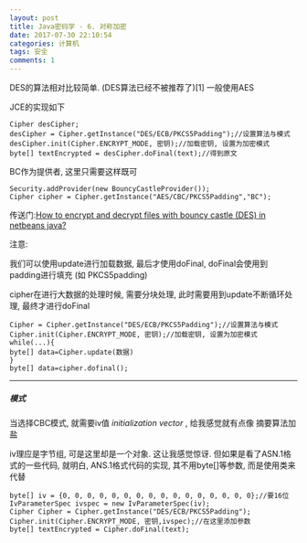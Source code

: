 ```yaml
---
layout: post
title: Java密码学 - 6. 对称加密
date: 2017-07-30 22:10:54
categories: 计算机
tags: 安全 
comments: 1
---
```



DES的算法相对比较简单. (DES算法已经不被推荐了)[1] 一般使用AES

JCE的实现如下  

```
Cipher desCipher;
desCipher = Cipher.getInstance("DES/ECB/PKCS5Padding");//设置算法与模式
desCipher.init(Cipher.ENCRYPT_MODE, 密钥);//加载密钥, 设置为加密模式
byte[] textEncrypted = desCipher.doFinal(text);//得到原文
```



BC作为提供者, 这里只需要这样既可

```
Security.addProvider(new BouncyCastleProvider());
Cipher cipher = Cipher.getInstance("AES/CBC/PKCS5Padding","BC");
```





传送门:[How to encrypt and decrypt files with bouncy castle (DES) in netbeans java?](https://stackoverflow.com/questions/20452880/how-to-encrypt-and-decrypt-files-with-bouncy-castle-des-in-netbeans-java) 


注意:

我们可以使用update进行加载数据, 最后才使用doFinal, doFinal会使用到padding进行填充 (如 PKCS5padding)

cipher在进行大数据的处理时候, 需要分块处理, 此时需要用到update不断循环处理, 最终才进行doFinal


```
Cipher = Cipher.getInstance("DES/ECB/PKCS5Padding");//设置算法与模式
Cipher.init(Cipher.ENCRYPT_MODE, 密钥);//加载密钥, 设置为加密模式
while(...){
byte[] data=Cipher.update(数据)
}
byte[] data=cipher.dofinal();
```

---
##### **模式**

当选择CBC模式, 就需要iv值 *initialization vector* , 给我感觉就有点像 摘要算法加盐

iv理应是字节组, 可是这里却是一个对象. 这让我感觉惊讶. 但如果是看了ASN.1格式的一些代码, 就明白, ANS.1格式代码的实现, 其不用byte[]等参数, 而是使用类来代替

```
byte[] iv = {0, 0, 0, 0, 0, 0, 0, 0, 0, 0, 0, 0, 0, 0, 0, 0};//要16位
IvParameterSpec ivspec = new IvParameterSpec(iv);
Cipher Cipher = Cipher.getInstance("DES/ECB/PKCS5Padding");
Cipher.init(Cipher.ENCRYPT_MODE, 密钥,ivspec);//在这里添加参数
byte[] textEncrypted = Cipher.doFinal(text);
```